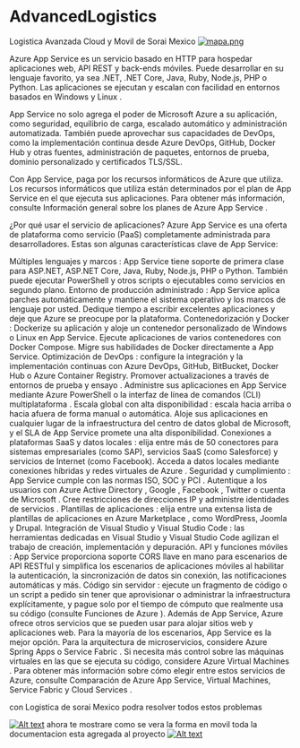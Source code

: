 # AdvancedLogistics
Logistica Avanzada Cloud y Movil de Sorai Mexico
[![mapa.png](https://i.postimg.cc/FRx4bv9f/mapa.png)](https://postimg.cc/HcjRHf8H)

Azure App Service es un servicio basado en HTTP para hospedar aplicaciones web, API REST y back-ends móviles. Puede desarrollar en su lenguaje favorito, ya sea .NET, .NET Core, Java, Ruby, Node.js, PHP o Python. Las aplicaciones se ejecutan y escalan con facilidad en entornos basados en Windows y Linux .

App Service no solo agrega el poder de Microsoft Azure a su aplicación, como seguridad, equilibrio de carga, escalado automático y administración automatizada. También puede aprovechar sus capacidades de DevOps, como la implementación continua desde Azure DevOps, GitHub, Docker Hub y otras fuentes, administración de paquetes, entornos de prueba, dominio personalizado y certificados TLS/SSL.

Con App Service, paga por los recursos informáticos de Azure que utiliza. Los recursos informáticos que utiliza están determinados por el plan de App Service en el que ejecuta sus aplicaciones. Para obtener más información, consulte Información general sobre los planes de Azure App Service .

¿Por qué usar el servicio de aplicaciones?
Azure App Service es una oferta de plataforma como servicio (PaaS) completamente administrada para desarrolladores. Estas son algunas características clave de App Service:

Múltiples lenguajes y marcos : App Service tiene soporte de primera clase para ASP.NET, ASP.NET Core, Java, Ruby, Node.js, PHP o Python. También puede ejecutar PowerShell y otros scripts o ejecutables como servicios en segundo plano.
Entorno de producción administrado : App Service aplica parches automáticamente y mantiene el sistema operativo y los marcos de lenguaje por usted. Dedique tiempo a escribir excelentes aplicaciones y deje que Azure se preocupe por la plataforma.
Contenedorización y Docker : Dockerize su aplicación y aloje un contenedor personalizado de Windows o Linux en App Service. Ejecute aplicaciones de varios contenedores con Docker Compose. Migre sus habilidades de Docker directamente a App Service.
Optimización de DevOps : configure la integración y la implementación continuas con Azure DevOps, GitHub, BitBucket, Docker Hub o Azure Container Registry. Promover actualizaciones a través de entornos de prueba y ensayo . Administre sus aplicaciones en App Service mediante Azure PowerShell o la interfaz de línea de comandos (CLI) multiplataforma .
Escala global con alta disponibilidad : escala hacia arriba o hacia afuera de forma manual o automática. Aloje sus aplicaciones en cualquier lugar de la infraestructura del centro de datos global de Microsoft, y el SLA de App Service promete una alta disponibilidad.
Conexiones a plataformas SaaS y datos locales : elija entre más de 50 conectores para sistemas empresariales (como SAP), servicios SaaS (como Salesforce) y servicios de Internet (como Facebook). Acceda a datos locales mediante conexiones híbridas y redes virtuales de Azure .
Seguridad y cumplimiento : App Service cumple con las normas ISO, SOC y PCI . Autentique a los usuarios con Azure Active Directory , Google , Facebook , Twitter o cuenta de Microsoft . Cree restricciones de direcciones IP y administre identidades de servicios .
Plantillas de aplicaciones : elija entre una extensa lista de plantillas de aplicaciones en Azure Marketplace , como WordPress, Joomla y Drupal.
Integración de Visual Studio y Visual Studio Code : las herramientas dedicadas en Visual Studio y Visual Studio Code agilizan el trabajo de creación, implementación y depuración.
API y funciones móviles : App Service proporciona soporte CORS llave en mano para escenarios de API RESTful y simplifica los escenarios de aplicaciones móviles al habilitar la autenticación, la sincronización de datos sin conexión, las notificaciones automáticas y más.
Código sin servidor : ejecute un fragmento de código o un script a pedido sin tener que aprovisionar o administrar la infraestructura explícitamente, y pague solo por el tiempo de cómputo que realmente usa su código (consulte Funciones de Azure ).
Además de App Service, Azure ofrece otros servicios que se pueden usar para alojar sitios web y aplicaciones web. Para la mayoría de los escenarios, App Service es la mejor opción. Para la arquitectura de microservicios, considere Azure Spring Apps o Service Fabric . Si necesita más control sobre las máquinas virtuales en las que se ejecuta su código, considere Azure Virtual Machines . Para obtener más información sobre cómo elegir entre estos servicios de Azure, consulte Comparación de Azure App Service, Virtual Machines, Service Fabric y Cloud Services .

con Logistica de sorai Mexico podra resolver todos estos problemas 

[![Alt text](https://img.youtube.com/vi/5Os6tvz3hcw/0.jpg)](https://www.youtube.com/watch?v=5Os6tvz3hcw)
ahora te mostrare como se vera la forma en movil toda la documentacion esta agregada al proyecto 
[![Alt text](https://img.youtube.com/vi/TZG4DV6TjuM/0.jpg)](https://www.youtube.com/watch?v=TZG4DV6TjuM)
